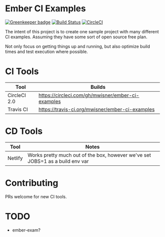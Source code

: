 # Ember CI Examples

[![Greenkeeper badge](https://badges.greenkeeper.io/mwisner/ember-ci-examples.svg)](https://greenkeeper.io/)
[![Build Status](https://travis-ci.org/mwisner/ember-ci-examples.svg?branch=bugfix%2Ftravis)](https://travis-ci.org/mwisner/ember-ci-examples)
[![CircleCI](https://circleci.com/gh/mwisner/ember-ci-examples.svg?style=svg)](https://circleci.com/gh/mwisner/ember-ci-examples)

The intent of this project is to create one sample project with many different CI examples.
Assuming they have some sort of open source free plan.

Not only focus on getting things up and running, but also optimize build times and test 
execution where possible.

# CI Tools
| Tool          | Builds        |
| ------------- | ------------- |
| CircleCI 2.0  | https://circleci.com/gh/mwisner/ember-ci-examples  |
| Travis CI     | https://travis-ci.org/mwisner/ember-ci-examples  |

# CD Tools
| Tool          | Notes        |
| ------------- | ------------- |
| Netlify  | Works pretty much out of the box, however we've set JOBS=1 as a build env var  |

# Contributing
PRs welcome for new CI tools.

# TODO
- ember-exam?

